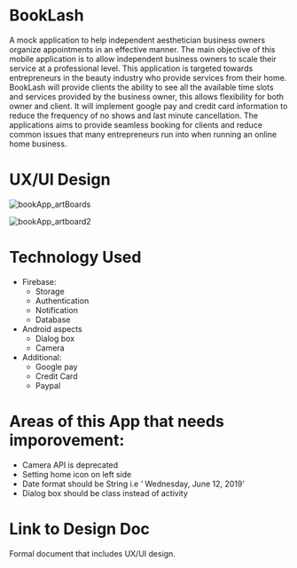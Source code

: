 # BookLash
A mock application to help independent aesthetician business owners organize appointments in an effective manner. The main objective of this mobile application is to allow independent business owners to scale their service at a professional level. This application is targeted towards entrepreneurs in the beauty industry who provide services from their home. 
BookLash will provide clients the ability to see all the available time slots and services provided by the business owner, this allows flexibility for both owner and client. It will implement google pay and credit card information  to reduce  the frequency of no shows and last minute cancellation. The applications aims to provide seamless booking for clients and reduce common issues that many entrepreneurs run into when running an online home business. 

# UX/UI Design 
![bookApp_artBoards](https://user-images.githubusercontent.com/39067937/60747914-c2759380-9f56-11e9-9bd0-8ca590ac4a3d.png)

![bookApp_artboard2](https://user-images.githubusercontent.com/39067937/60748081-4bd99580-9f58-11e9-9e34-9bb464236a0e.png)

# Technology Used 
- Firebase: 
  - Storage
  - Authentication 
  - Notification 
  - Database 
- Android aspects 
  - Dialog box
  - Camera 
- Additional:
  - Google pay 
  - Credit Card
  - Paypal 


# Areas of this App that needs imporovement:
- Camera API is deprecated
- Setting home icon on left side 
- Date format should be String i.e ‘ Wednesday, June 12, 2019’
- Dialog box should be class instead of activity 

# Link to Design Doc 
Formal document that includes UX/UI design. 
